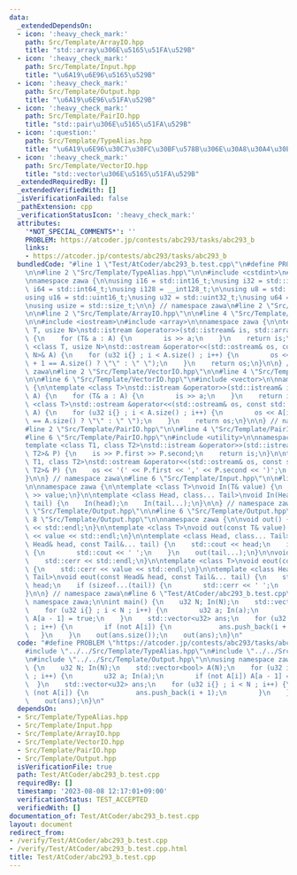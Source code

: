 ```yaml
---
data:
  _extendedDependsOn:
  - icon: ':heavy_check_mark:'
    path: Src/Template/ArrayIO.hpp
    title: "std::array\u306E\u5165\u51FA\u529B"
  - icon: ':heavy_check_mark:'
    path: Src/Template/Input.hpp
    title: "\u6A19\u6E96\u5165\u529B"
  - icon: ':heavy_check_mark:'
    path: Src/Template/Output.hpp
    title: "\u6A19\u6E96\u51FA\u529B"
  - icon: ':heavy_check_mark:'
    path: Src/Template/PairIO.hpp
    title: "std::pair\u306E\u5165\u51FA\u529B"
  - icon: ':question:'
    path: Src/Template/TypeAlias.hpp
    title: "\u6A19\u6E96\u30C7\u30FC\u30BF\u578B\u306E\u30A8\u30A4\u30EA\u30A2\u30B9"
  - icon: ':heavy_check_mark:'
    path: Src/Template/VectorIO.hpp
    title: "std::vector\u306E\u5165\u51FA\u529B"
  _extendedRequiredBy: []
  _extendedVerifiedWith: []
  _isVerificationFailed: false
  _pathExtension: cpp
  _verificationStatusIcon: ':heavy_check_mark:'
  attributes:
    '*NOT_SPECIAL_COMMENTS*': ''
    PROBLEM: https://atcoder.jp/contests/abc293/tasks/abc293_b
    links:
    - https://atcoder.jp/contests/abc293/tasks/abc293_b
  bundledCode: "#line 1 \"Test/AtCoder/abc293_b.test.cpp\"\n#define PROBLEM \"https://atcoder.jp/contests/abc293/tasks/abc293_b\"\
    \n\n#line 2 \"Src/Template/TypeAlias.hpp\"\n\n#include <cstdint>\n#include <cstddef>\n\
    \nnamespace zawa {\n\nusing i16 = std::int16_t;\nusing i32 = std::int32_t;\nusing\
    \ i64 = std::int64_t;\nusing i128 = __int128_t;\n\nusing u8 = std::uint8_t;\n\
    using u16 = std::uint16_t;\nusing u32 = std::uint32_t;\nusing u64 = std::uint64_t;\n\
    \nusing usize = std::size_t;\n\n} // namespace zawa\n#line 2 \"Src/Template/Input.hpp\"\
    \n\n#line 2 \"Src/Template/ArrayIO.hpp\"\n\n#line 4 \"Src/Template/ArrayIO.hpp\"\
    \n\n#include <iostream>\n#include <array>\n\nnamespace zawa {\n\ntemplate <class\
    \ T, usize N>\nstd::istream &operator>>(std::istream& is, std::array<T, N>& A)\
    \ {\n    for (T& a : A) {\n        is >> a;\n    }\n    return is;\n}\n\ntemplate\
    \ <class T, usize N>\nstd::ostream &operator<<(std::ostream& os, const std::array<T,\
    \ N>& A) {\n    for (u32 i{} ; i < A.size() ; i++) {\n        os << A[i] << (i\
    \ + 1 == A.size() ? \"\" : \" \");\n    }\n    return os;\n}\n\n} // namespace\
    \ zawa\n#line 2 \"Src/Template/VectorIO.hpp\"\n\n#line 4 \"Src/Template/VectorIO.hpp\"\
    \n\n#line 6 \"Src/Template/VectorIO.hpp\"\n#include <vector>\n\nnamespace zawa\
    \ {\n\ntemplate <class T>\nstd::istream &operator>>(std::istream& is, std::vector<T>&\
    \ A) {\n    for (T& a : A) {\n        is >> a;\n    }\n    return is;\n}\n\ntemplate\
    \ <class T>\nstd::ostream &operator<<(std::ostream& os, const std::vector<T>&\
    \ A) {\n    for (u32 i{} ; i < A.size() ; i++) {\n        os << A[i] << (i + 1\
    \ == A.size() ? \"\" : \" \");\n    }\n    return os;\n}\n\n} // namespace zawa\n\
    #line 2 \"Src/Template/PairIO.hpp\"\n\n#line 4 \"Src/Template/PairIO.hpp\"\n\n\
    #line 6 \"Src/Template/PairIO.hpp\"\n#include <utility>\n\nnamespace zawa {\n\n\
    template <class T1, class T2>\nstd::istream &operator>>(std::istream& is, std::pair<T1,\
    \ T2>& P) {\n    is >> P.first >> P.second;\n    return is;\n}\n\ntemplate <class\
    \ T1, class T2>\nstd::ostream &operator<<(std::ostream& os, const std::pair<T1,\
    \ T2>& P) {\n    os << '(' << P.first << ',' << P.second << ')';\n    return os;\n\
    }\n\n} // namespace zawa\n#line 6 \"Src/Template/Input.hpp\"\n\n#line 8 \"Src/Template/Input.hpp\"\
    \n\nnamespace zawa {\n\ntemplate <class T>\nvoid In(T& value) {\n    std::cin\
    \ >> value;\n}\n\ntemplate <class Head, class... Tail>\nvoid In(Head& head, Tail&...\
    \ tail) {\n    In(head);\n    In(tail...);\n}\n\n} // namespace zawa\n#line 2\
    \ \"Src/Template/Output.hpp\"\n\n#line 6 \"Src/Template/Output.hpp\"\n\n#line\
    \ 8 \"Src/Template/Output.hpp\"\n\nnamespace zawa {\n\nvoid out() {\n    std::cout\
    \ << std::endl;\n}\n\ntemplate <class T>\nvoid out(const T& value) {\n    std::cout\
    \ << value << std::endl;\n}\n\ntemplate <class Head, class... Tail>\nvoid out(const\
    \ Head& head, const Tail&... tail) {\n    std::cout << head;\n    if (sizeof...(tail))\
    \ {\n        std::cout << ' ';\n    }\n    out(tail...);\n}\n\nvoid eout() {\n\
    \    std::cerr << std::endl;\n}\n\ntemplate <class T>\nvoid eout(const T& value)\
    \ {\n    std::cerr << value << std::endl;\n}\n\ntemplate <class Head, class...\
    \ Tail>\nvoid eout(const Head& head, const Tail&... tail) {\n    std::cerr <<\
    \ head;\n    if (sizeof...(tail)) {\n        std::cerr << ' ';\n    }\n    eout(tail...);\n\
    }\n\n} // namespace zawa\n#line 6 \"Test/AtCoder/abc293_b.test.cpp\"\n\nusing\
    \ namespace zawa;\n\nint main() {\n    u32 N; In(N);\n    std::vector<bool> A(N);\n\
    \    for (u32 i{} ; i < N ; i++) {\n        u32 a; In(a);\n        if (not A[i])\
    \ A[a - 1] = true;\n    }\n    std::vector<u32> ans;\n    for (u32 i{} ; i < N\
    \ ; i++) {\n        if (not A[i]) {\n            ans.push_back(i + 1);\n     \
    \   }\n    }\n    out(ans.size());\n    out(ans);\n}\n"
  code: "#define PROBLEM \"https://atcoder.jp/contests/abc293/tasks/abc293_b\"\n\n\
    #include \"../../Src/Template/TypeAlias.hpp\"\n#include \"../../Src/Template/Input.hpp\"\
    \n#include \"../../Src/Template/Output.hpp\"\n\nusing namespace zawa;\n\nint main()\
    \ {\n    u32 N; In(N);\n    std::vector<bool> A(N);\n    for (u32 i{} ; i < N\
    \ ; i++) {\n        u32 a; In(a);\n        if (not A[i]) A[a - 1] = true;\n  \
    \  }\n    std::vector<u32> ans;\n    for (u32 i{} ; i < N ; i++) {\n        if\
    \ (not A[i]) {\n            ans.push_back(i + 1);\n        }\n    }\n    out(ans.size());\n\
    \    out(ans);\n}\n"
  dependsOn:
  - Src/Template/TypeAlias.hpp
  - Src/Template/Input.hpp
  - Src/Template/ArrayIO.hpp
  - Src/Template/VectorIO.hpp
  - Src/Template/PairIO.hpp
  - Src/Template/Output.hpp
  isVerificationFile: true
  path: Test/AtCoder/abc293_b.test.cpp
  requiredBy: []
  timestamp: '2023-08-08 12:17:01+09:00'
  verificationStatus: TEST_ACCEPTED
  verifiedWith: []
documentation_of: Test/AtCoder/abc293_b.test.cpp
layout: document
redirect_from:
- /verify/Test/AtCoder/abc293_b.test.cpp
- /verify/Test/AtCoder/abc293_b.test.cpp.html
title: Test/AtCoder/abc293_b.test.cpp
---
```


